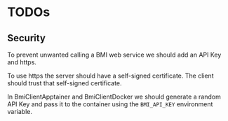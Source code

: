 # TODOs

## Security

To prevent unwanted calling a BMI web service we should add an API Key and https.

To use https the server should have a self-signed certificate. 
The client should trust that self-signed certificate.

In BmiClientApptainer and BmiClientDocker we should generate a random API Key and pass it to the container using the `BMI_API_KEY` environment variable.

